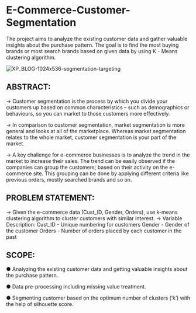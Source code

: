 # E-Commerce-Customer-Segmentation
The project aims to analyze the existing customer data and gather valuable insights about the purchase pattern. The goal is to find the most buying brands or most search brands based on given data by using K - Means clustering algorithm.  

![XP_BLOG-1024x536-segmentation-targeting](https://github.com/Srivathsan221/E-Commerce-Customer-Segmentation/assets/61115411/a8df694c-232e-4b1d-a221-ff03514c1fc2)

## ABSTRACT:

-> Customer segmentation is the process by which you divide your customers up based on common characteristics – such as demographics or behaviours, so you can market to those customers more effectively. 

-> In comparison to customer segmentation, market segmentation is more general and looks at all of the marketplace. Whereas market segmentation relates to the whole market, customer segmentation is your part of the market.

-> A key challenge for e-commerce businesses is to analyze the trend in the market to increase their sales. The trend can be easily observed if the companies can group the customers; based on their activity on the e-commerce site. This grouping can be done by applying different criteria like previous orders, mostly searched brands and so on.

## PROBLEM STATEMENT:

-> Given the e-commerce data (Cust_ID, Gender, Orders), use k-means clustering algorithm to cluster customers with similar interest.
-> Variable Description:
       Cust_ID - Unique numbering for customers
       Gender - Gender of the customer
       Orders - Number of orders placed by each customer in the past

## SCOPE:

● Analyzing the existing customer data and getting valuable insights about the purchase pattern.

● Data pre-processing including missing value treatment.

● Segmenting customer based on the optimum number of clusters (‘k’) with the help of silhouette score.
